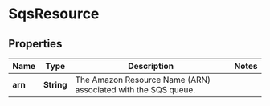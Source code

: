 # SqsResource

## Properties
Name | Type | Description | Notes
------------ | ------------- | ------------- | -------------
**arn** | **String** | The Amazon Resource Name (ARN) associated with the SQS queue. | 
